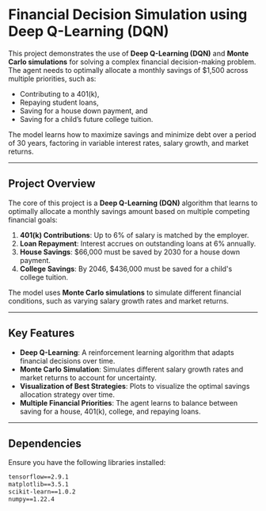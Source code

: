 # Financial Decision Simulation using Deep Q-Learning (DQN)

This project demonstrates the use of **Deep Q-Learning (DQN)** and **Monte Carlo simulations** for solving a complex financial decision-making problem. The agent needs to optimally allocate a monthly savings of $1,500 across multiple priorities, such as:
- Contributing to a 401(k),
- Repaying student loans,
- Saving for a house down payment, and
- Saving for a child’s future college tuition.

The model learns how to maximize savings and minimize debt over a period of 30 years, factoring in variable interest rates, salary growth, and market returns.

---



## Project Overview

The core of this project is a **Deep Q-Learning (DQN)** algorithm that learns to optimally allocate a monthly savings amount based on multiple competing financial goals:
1. **401(k) Contributions**: Up to 6% of salary is matched by the employer.
2. **Loan Repayment**: Interest accrues on outstanding loans at 6% annually.
3. **House Savings**: $66,000 must be saved by 2030 for a house down payment.
4. **College Savings**: By 2046, $436,000 must be saved for a child's college tuition.

The model uses **Monte Carlo simulations** to simulate different financial conditions, such as varying salary growth rates and market returns.

---

## Key Features
- **Deep Q-Learning**: A reinforcement learning algorithm that adapts financial decisions over time.
- **Monte Carlo Simulation**: Simulates different salary growth rates and market returns to account for uncertainty.
- **Visualization of Best Strategies**: Plots to visualize the optimal savings allocation strategy over time.
- **Multiple Financial Priorities**: The agent learns to balance between saving for a house, 401(k), college, and repaying loans.

---

## Dependencies

Ensure you have the following libraries installed:

```txt
tensorflow==2.9.1
matplotlib==3.5.1
scikit-learn==1.0.2
numpy==1.22.4

